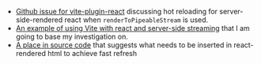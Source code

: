 - [Github issue for vite-plugin-react](https://github.com/vitejs/vite-plugin-react/issues/222) discussing hot reloading for server-side-rendered react when `renderToPipeableStream` is used.
- [An example of using Vite with react and server-side streaming](https://github.com/bluwy/create-vite-extra/tree/master/template-ssr-react-streaming) that I am going to base my investigation on.
- [A place in source code](https://github.com/rakkasjs/rakkasjs/blob/ff95ee58ace4e262c320cc26884738ad0a74815c/packages/rakkasjs/src/features/pages/middleware.tsx#L750) that suggests what needs to be inserted in react-rendered html to achieve fast refresh
